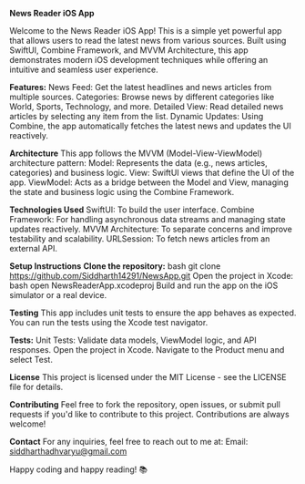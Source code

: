 **News Reader iOS App**

Welcome to the News Reader iOS App! This is a simple yet powerful app that allows users to read the latest news from various sources. 
Built using SwiftUI, Combine Framework, and MVVM Architecture, this app demonstrates modern iOS development techniques while offering an intuitive and seamless user experience.


**Features:**
News Feed: Get the latest headlines and news articles from multiple sources.
Categories: Browse news by different categories like World, Sports, Technology, and more.
Detailed View: Read detailed news articles by selecting any item from the list.
Dynamic Updates: Using Combine, the app automatically fetches the latest news and updates the UI reactively.

**Architecture**
This app follows the MVVM (Model-View-ViewModel) architecture pattern:
Model: Represents the data (e.g., news articles, categories) and business logic.
View: SwiftUI views that define the UI of the app.
ViewModel: Acts as a bridge between the Model and View, managing the state and business logic using the Combine Framework.


**Technologies Used**
SwiftUI: To build the user interface.
Combine Framework: For handling asynchronous data streams and managing state updates reactively.
MVVM Architecture: To separate concerns and improve testability and scalability.
URLSession: To fetch news articles from an external API.

**Setup Instructions**
**Clone the repository:**
bash
git clone https://github.com/Siddharth14291/NewsApp.git
Open the project in Xcode:
bash
open NewsReaderApp.xcodeproj
Build and run the app on the iOS simulator or a real device.

**Testing**
This app includes unit tests to ensure the app behaves as expected. You can run the tests using the Xcode test navigator.

**Tests:**
Unit Tests: Validate data models, ViewModel logic, and API responses.
Open the project in Xcode.
Navigate to the Product menu and select Test.

**License**
This project is licensed under the MIT License - see the LICENSE file for details.

**Contributing**
Feel free to fork the repository, open issues, or submit pull requests if you'd like to contribute to this project. Contributions are always welcome!

**Contact**
For any inquiries, feel free to reach out to me at:
Email: siddharthadhvaryu@gmail.com

Happy coding and happy reading! 📚
